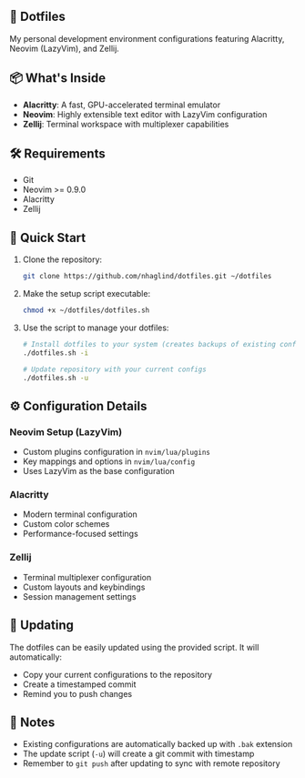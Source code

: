 ## 🚀 Dotfiles

My personal development environment configurations featuring Alacritty, Neovim (LazyVim), and Zellij.

## 📦 What's Inside

- **Alacritty**: A fast, GPU-accelerated terminal emulator
- **Neovim**: Highly extensible text editor with LazyVim configuration
- **Zellij**: Terminal workspace with multiplexer capabilities

## 🛠️ Requirements

- Git
- Neovim >= 0.9.0
- Alacritty
- Zellij

## 🚀 Quick Start

1. Clone the repository:
   ```bash
   git clone https://github.com/nhaglind/dotfiles.git ~/dotfiles
   ```

2. Make the setup script executable:
   ```bash
   chmod +x ~/dotfiles/dotfiles.sh
   ```

3. Use the script to manage your dotfiles:
   ```bash
   # Install dotfiles to your system (creates backups of existing configs)
   ./dotfiles.sh -i

   # Update repository with your current configs
   ./dotfiles.sh -u
   ```

## ⚙️ Configuration Details

### Neovim Setup (LazyVim)
- Custom plugins configuration in `nvim/lua/plugins`
- Key mappings and options in `nvim/lua/config`
- Uses LazyVim as the base configuration

### Alacritty
- Modern terminal configuration
- Custom color schemes
- Performance-focused settings

### Zellij
- Terminal multiplexer configuration
- Custom layouts and keybindings
- Session management settings

## 🔄 Updating

The dotfiles can be easily updated using the provided script. It will automatically:
- Copy your current configurations to the repository
- Create a timestamped commit
- Remind you to push changes

## 📝 Notes

- Existing configurations are automatically backed up with `.bak` extension
- The update script (`-u`) will create a git commit with timestamp
- Remember to `git push` after updating to sync with remote repository

